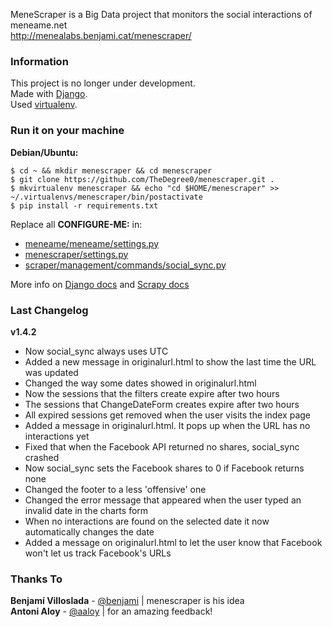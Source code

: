 MeneScraper is a Big Data project that monitors the social interactions of meneame.net  
http://menealabs.benjami.cat/menescraper/  

### Information

This project is no longer under development.  
Made with [Django](https://www.djangoproject.com/).  
Used [virtualenv](https://virtualenv.pypa.io/en/stable/).  

### Run it on your machine

**Debian/Ubuntu:**
```
$ cd ~ && mkdir menescraper && cd menescraper
$ git clone https://github.com/TheDegree0/menescraper.git .
$ mkvirtualenv menescraper && echo "cd $HOME/menescraper" >>  ~/.virtualenvs/menescraper/bin/postactivate
$ pip install -r requirements.txt
```

Replace all **CONFIGURE-ME:** in:  
* [meneame/meneame/settings.py](meneame/meneame/settings.py)
* [menescraper/settings.py](menescraper/settings.py)
* [scraper/management/commands/social_sync.py](scraper/management/commands/social_sync.py)

More info on [Django docs](https://docs.djangoproject.com/en/1.7/) and [Scrapy docs](http://doc.scrapy.org/en/latest/)

### Last Changelog

**v1.4.2**
- Now social_sync always uses UTC
- Added a new message in originalurl.html to show the last time the URL was updated
- Changed the way some dates showed in originalurl.html
- Now the sessions that the filters create expire after two hours
- The sessions that ChangeDateForm creates expire after two hours
- All expired sessions get removed when the user visits the index page
- Added a message in originalurl.html. It pops up when the URL has no interactions yet
- Fixed that when the Facebook API returned no shares, social_sync crashed
- Now social_sync sets the Facebook shares to 0 if Facebook returns none
- Changed the footer to a less 'offensive' one
- Changed the error message that appeared when the user typed an invalid date in the charts form
- When no interactions are found on the selected date it now automatically changes the date
- Added a message on originalurl.html to let the user know that Facebook won't let us track Facebook's URLs

### Thanks To
**Benjamí Villoslada** - [@benjami](https://twitter.com/benjami) | menescraper is his idea  
**Antoni Aloy** - [@aaloy](https://twitter.com/aaloy) | for an amazing feedback!
